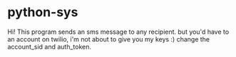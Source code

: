 # python-sys

Hi!
This program sends an sms message to any recipient. but you'd have to an account on twilio, i'm not about to give you my keys :)
change the account_sid and auth_token.
